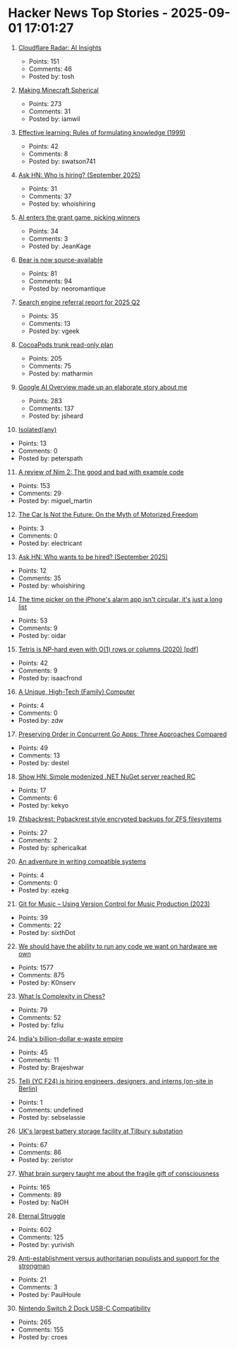 # Hacker News Top Stories - 2025-09-01 17:01:27

1. [Cloudflare Radar: AI Insights](https://radar.cloudflare.com/ai-insights)
   - Points: 151
   - Comments: 46
   - Posted by: tosh

2. [Making Minecraft Spherical](https://www.bowerbyte.com/posts/blocky-planet/)
   - Points: 273
   - Comments: 31
   - Posted by: iamwil

3. [Effective learning: Rules of formulating knowledge (1999)](https://www.supermemo.com/en/blog/twenty-rules-of-formulating-knowledge)
   - Points: 42
   - Comments: 8
   - Posted by: swatson741

4. [Ask HN: Who is hiring? (September 2025)](undefined)
   - Points: 31
   - Comments: 37
   - Posted by: whoishiring

5. [AI enters the grant game, picking winners](https://www.science.org/content/article/ai-enters-grant-game-picking-winners)
   - Points: 34
   - Comments: 3
   - Posted by: JeanKage

6. [Bear is now source-available](https://herman.bearblog.dev/license/)
   - Points: 81
   - Comments: 94
   - Posted by: neoromantique

7. [Search engine referral report for 2025 Q2](https://radar.cloudflare.com/reports/search-engine-market-share-2025-q2)
   - Points: 35
   - Comments: 13
   - Posted by: vgeek

8. [CocoaPods trunk read-only plan](https://blog.cocoapods.org/CocoaPods-Specs-Repo/)
   - Points: 205
   - Comments: 75
   - Posted by: matharmin

9. [Google AI Overview made up an elaborate story about me](https://bsky.app/profile/bennjordan.bsky.social/post/3lxojrbessk2z)
   - Points: 283
   - Comments: 137
   - Posted by: jsheard

10. [Isolated(any)](https://nshipster.com/isolated-any/)
   - Points: 13
   - Comments: 0
   - Posted by: peterspath

11. [A review of Nim 2: The good and bad with example code](https://miguel-martin.com/blog/nim2-review)
   - Points: 153
   - Comments: 29
   - Posted by: miguel_martin

12. [The Car Is Not the Future: On the Myth of Motorized Freedom](https://blog.scaramuzza.me/articles/the_car_is_not_the_future.html)
   - Points: 3
   - Comments: 0
   - Posted by: electricant

13. [Ask HN: Who wants to be hired? (September 2025)](undefined)
   - Points: 12
   - Comments: 35
   - Posted by: whoishiring

14. [The time picker on the iPhone's alarm app isn't circular, it's just a long list](https://old.reddit.com/r/interestingasfuck/comments/1n5lztw/the_time_picker_on_the_iphones_alarm_app_isnt/)
   - Points: 53
   - Comments: 9
   - Posted by: oidar

15. [Tetris is NP-hard even with O(1) rows or columns (2020) [pdf]](https://martindemaine.org/papers/ThinTetris_JIP/paper.pdf)
   - Points: 42
   - Comments: 9
   - Posted by: isaacfrond

16. [A Unique, High-Tech (Family) Computer](https://nicole.express/2025/a-computer-in-your-home.html)
   - Points: 4
   - Comments: 0
   - Posted by: zdw

17. [Preserving Order in Concurrent Go Apps: Three Approaches Compared](https://destel.dev/blog/preserving-order-in-concurrent-go)
   - Points: 49
   - Comments: 13
   - Posted by: destel

18. [Show HN: Simple modenized .NET NuGet server reached RC](https://github.com/kekyo/nuget-server)
   - Points: 17
   - Comments: 6
   - Posted by: kekyo

19. [Zfsbackrest: Pgbackrest style encrypted backups for ZFS filesystems](https://github.com/gargakshit/zfsbackrest)
   - Points: 27
   - Comments: 2
   - Posted by: sphericalkat

20. [An adventure in writing compatible systems](https://turso.tech/blog/an-adventure-in-writing-compatible-systems)
   - Points: 4
   - Comments: 0
   - Posted by: ezekg

21. [Git for Music – Using Version Control for Music Production (2023)](https://grechin.org/2023/05/06/git-and-reaper.html)
   - Points: 39
   - Comments: 22
   - Posted by: sixthDot

22. [We should have the ability to run any code we want on hardware we own](https://hugotunius.se/2025/08/31/what-every-argument-about-sideloading-gets-wrong.html)
   - Points: 1577
   - Comments: 875
   - Posted by: K0nserv

23. [What Is Complexity in Chess?](https://lichess.org/@/Toadofsky/blog/what-is-complexity/pKo1swFh)
   - Points: 79
   - Comments: 52
   - Posted by: fzliu

24. [India's billion-dollar e-waste empire](https://restofworld.org/2025/india-e-waste-recycling-electronics/)
   - Points: 45
   - Comments: 11
   - Posted by: Brajeshwar

25. [Telli (YC F24) is hiring engineers, designers, and interns (on-site in Berlin)](https://hi.telli.com/join-us)
   - Points: 1
   - Comments: undefined
   - Posted by: sebselassie

26. [UK's largest battery storage facility at Tilbury substation](https://www.nationalgrid.com/national-grid-connects-uks-largest-battery-storage-facility-tilbury-substation)
   - Points: 67
   - Comments: 86
   - Posted by: zeristor

27. [What brain surgery taught me about the fragile gift of consciousness](https://bigthink.com/business/brain-surgery-fragile-gift-of-consciousness/)
   - Points: 165
   - Comments: 89
   - Posted by: NaOH

28. [Eternal Struggle](https://yoavg.github.io/eternal/)
   - Points: 602
   - Comments: 125
   - Posted by: yurivish

29. [Anti-establishment versus authoritarian populists and support for the strongman](https://www.frontiersin.org/articles/10.3389/fpos.2025.1605460)
   - Points: 21
   - Comments: 3
   - Posted by: PaulHoule

30. [Nintendo Switch 2 Dock USB-C Compatibility](https://www.lttlabs.com/blog/2025/08/30/nintendo-switch-2-dock)
   - Points: 265
   - Comments: 155
   - Posted by: croes

